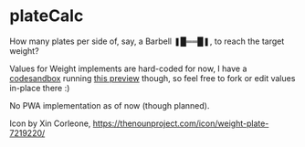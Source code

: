 # plateCalc

How many plates per side of, say, a Barbell ❚█══█❚, to reach the target weight?

Values for Weight implements are hard-coded for now, I have a [codesandbox](https://codesandbox.io/p/github/cptSwing/plateCalc/) running [this preview](https://8p4hq5-1234.csb.app/) though, so feel free to fork or edit values in-place there :)

No PWA implementation as of now (though planned).

Icon by Xin Corleone, https://thenounproject.com/icon/weight-plate-7219220/
